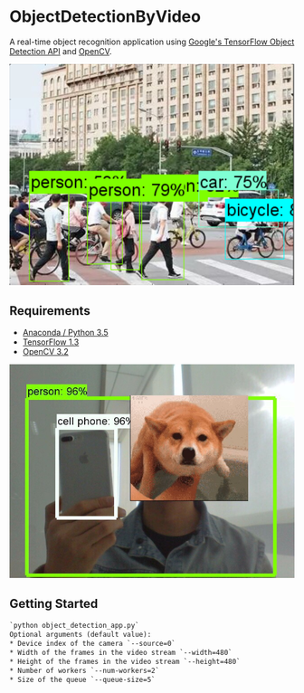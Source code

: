 # ObjectDetectionByVideo
A real-time object recognition application using [Google's TensorFlow Object Detection API](https://github.com/tensorflow/models/tree/master/research/object_detection) and [OpenCV](http://opencv.org/).

![traffic](https://raw.githubusercontent.com/JounyWang/ObjectDetectionByVideo/master/output/traffic.png)

## Requirements
- [Anaconda / Python 3.5](https://www.continuum.io/downloads)
- [TensorFlow 1.3](https://www.tensorflow.org/)
- [OpenCV 3.2](http://opencv.org/)

![person_phone](https://raw.githubusercontent.com/JounyWang/ObjectDetectionByVideo/master/output/person_phone.jpg)

## Getting Started
    `python object_detection_app.py`
    Optional arguments (default value):
    * Device index of the camera `--source=0`
    * Width of the frames in the video stream `--width=480`
    * Height of the frames in the video stream `--height=480`
    * Number of workers `--num-workers=2`
    * Size of the queue `--queue-size=5`


